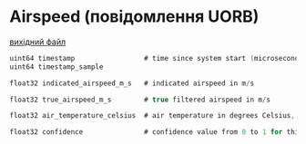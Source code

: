 # Airspeed (повідомлення UORB)



[вихідний файл](https://github.com/PX4/PX4-Autopilot/blob/main/msg/Airspeed.msg)

```c
uint64 timestamp                 # time since system start (microseconds)
uint64 timestamp_sample

float32 indicated_airspeed_m_s   # indicated airspeed in m/s

float32 true_airspeed_m_s        # true filtered airspeed in m/s

float32 air_temperature_celsius  # air temperature in degrees Celsius, -1000 if unknown

float32 confidence               # confidence value from 0 to 1 for this sensor

```

